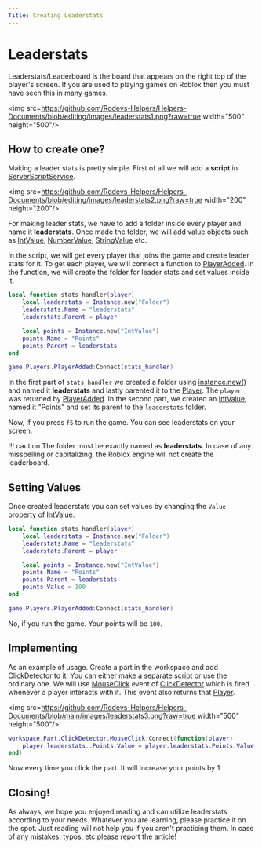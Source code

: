 ```yaml
---
Title: Creating Leaderstats
---
```


# Leaderstats
Leaderstats/Leaderboard is the board that appears on the right top of the player's screen. If you are used to playing games on Roblox then you must have seen this in many games.

<img src=https://github.com/Rodevs-Helpers/Helpers-Documents/blob/editing/images/leaderstats1.png?raw=true width="500" height="500"/>

## How to create one?
Making a leader stats is pretty simple. First of all we will add a **script** in [ServerScriptService](https://developer.roblox.com/en-us/api-reference/class/ServerScriptService).

<img src=https://github.com/Rodevs-Helpers/Helpers-Documents/blob/editing/images/leaderstats2.png?raw=true width="200" height="200"/>

For making leader stats, we have to add a folder inside every player and name it **leaderstats**. Once made the folder, we will add value objects such as [IntValue](https://developer.roblox.com/en-us/api-reference/class/IntValue), [NumberValue](https://developer.roblox.com/en-us/api-reference/class/NumberValue), [StringValue](https://developer.roblox.com/en-us/api-reference/class/StringValue) etc.

In the script, we will get every player that joins the game and create leader stats for it. To get each player, we will connect a function to [PlayerAdded](https://developer.roblox.com/en-us/api-reference/event/Players/PlayerAdded). In the function, we will create the folder for leader stats and set values inside it.

```lua
local function stats_handler(player)
    local leaderstats = Instance.new("Folder")
    leaderstats.Name = "leaderstats"
    leaderstats.Parent = player

    local points = Instance.new("IntValue")
    points.Name = "Points"
    points.Parent = leaderstats
end

game.Players.PlayerAdded:Connect(stats_handler)
```

In the first part of `stats_handler` we created a folder using [instance.new()](https://developer.roblox.com/en-us/api-reference/class/Instance) and named it **leaderstats** and lastly parented it to the [Player](https://developer.roblox.com/en-us/api-reference/class/Player). The `player` was returned by [PlayerAdded](https://developer.roblox.com/en-us/api-reference/event/Players/PlayerAdded).
In the second part, we created an [IntValue](https://developer.roblox.com/en-us/api-reference/class/IntValue), named it "Points" and set its parent to the `leaderstats` folder.

Now, if you press `f5` to run the game. You can see leaderstats on your screen.

!!! caution
    The folder must be exactly named as **leaderstats**. In case of any misspelling or capitalizing, the Roblox engine will not create the leaderboard.

## Setting Values
Once created leaderstats you can set values by changing the `Value` property of [IntValue](https://developer.roblox.com/en-us/api-reference/class/IntValue). 

```lua
local function stats_handler(player)
    local leaderstats = Instance.new("Folder")
    leaderstats.Name = "leaderstats"
    leaderstats.Parent = player

    local points = Instance.new("IntValue")
    points.Name = "Points"
    points.Parent = leaderstats
    points.Value = 100
end

game.Players.PlayerAdded:Connect(stats_handler)
```

No, if you run the game. Your points will be `100`.

## Implementing
As an example of usage. Create a part in the workspace and add [ClickDetector](https://developer.roblox.com/en-us/api-reference/class/ClickDetector) to it. You can either make a separate script or use the ordinary one.
We will use [MouseClick](https://developer.roblox.com/en-us/api-reference/event/ClickDetector/MouseClick) event of [ClickDetector](https://developer.roblox.com/en-us/api-reference/class/ClickDetector) which is fired whenever a player interacts with it. This event also returns that [Player](https://developer.roblox.com/en-us/api-reference/class/Player).

<img src=https://github.com/Rodevs-Helpers/Helpers-Documents/blob/main/images/leaderstats3.png?raw=true width="500" height="500"/>

```lua
workspace.Part.ClickDetector.MouseClick:Connect(function(player)
    player.leaderstats..Points.Value = player.leaderstats.Points.Value + 1
end)
```
Now every time you click the part. It will increase your points by 1

## Closing!
As always, we hope you enjoyed reading and can utilize leaderstats according to your needs. Whatever you are learning, please practice it on the spot. Just reading will not help you if you aren't practicing them.
In case of any mistakes, typos, etc please report the article!
